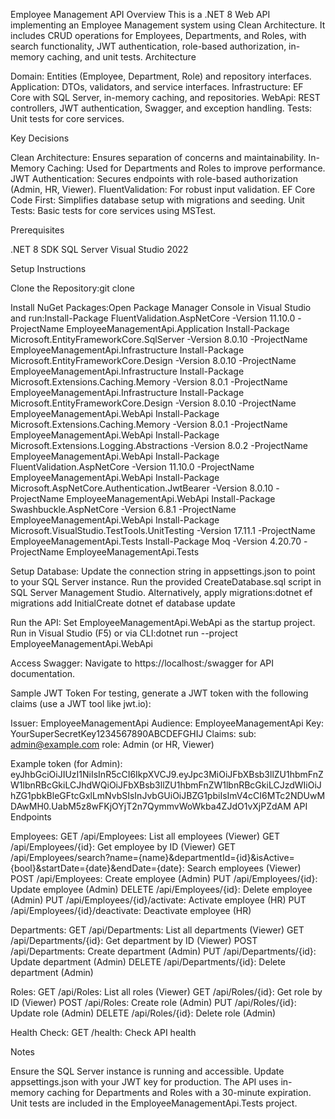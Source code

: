 Employee Management API
Overview
This is a .NET 8 Web API implementing an Employee Management system using Clean Architecture. It includes CRUD operations for Employees, Departments, and Roles, with search functionality, JWT authentication, role-based authorization, in-memory caching, and unit tests.
Architecture

Domain: Entities (Employee, Department, Role) and repository interfaces.
Application: DTOs, validators, and service interfaces.
Infrastructure: EF Core with SQL Server, in-memory caching, and repositories.
WebApi: REST controllers, JWT authentication, Swagger, and exception handling.
Tests: Unit tests for core services.

Key Decisions

Clean Architecture: Ensures separation of concerns and maintainability.
In-Memory Caching: Used for Departments and Roles to improve performance.
JWT Authentication: Secures endpoints with role-based authorization (Admin, HR, Viewer).
FluentValidation: For robust input validation.
EF Core Code First: Simplifies database setup with migrations and seeding.
Unit Tests: Basic tests for core services using MSTest.

Prerequisites

.NET 8 SDK
SQL Server
Visual Studio 2022

Setup Instructions

Clone the Repository:git clone <repository-url>


Install NuGet Packages:Open Package Manager Console in Visual Studio and run:Install-Package FluentValidation.AspNetCore -Version 11.10.0 -ProjectName EmployeeManagementApi.Application
Install-Package Microsoft.EntityFrameworkCore.SqlServer -Version 8.0.10 -ProjectName EmployeeManagementApi.Infrastructure
Install-Package Microsoft.EntityFrameworkCore.Design -Version 8.0.10 -ProjectName EmployeeManagementApi.Infrastructure
Install-Package Microsoft.Extensions.Caching.Memory -Version 8.0.1 -ProjectName EmployeeManagementApi.Infrastructure
Install-Package Microsoft.EntityFrameworkCore.Design -Version 8.0.10 -ProjectName EmployeeManagementApi.WebApi
Install-Package Microsoft.Extensions.Caching.Memory -Version 8.0.1 -ProjectName EmployeeManagementApi.WebApi
Install-Package Microsoft.Extensions.Logging.Abstractions -Version 8.0.2 -ProjectName EmployeeManagementApi.WebApi
Install-Package FluentValidation.AspNetCore -Version 11.10.0 -ProjectName EmployeeManagementApi.WebApi
Install-Package Microsoft.AspNetCore.Authentication.JwtBearer -Version 8.0.10 -ProjectName EmployeeManagementApi.WebApi
Install-Package Swashbuckle.AspNetCore -Version 6.8.1 -ProjectName EmployeeManagementApi.WebApi
Install-Package Microsoft.VisualStudio.TestTools.UnitTesting -Version 17.11.1 -ProjectName EmployeeManagementApi.Tests
Install-Package Moq -Version 4.20.70 -ProjectName EmployeeManagementApi.Tests


Setup Database:
Update the connection string in appsettings.json to point to your SQL Server instance.
Run the provided CreateDatabase.sql script in SQL Server Management Studio.
Alternatively, apply migrations:dotnet ef migrations add InitialCreate
dotnet ef database update




Run the API:
Set EmployeeManagementApi.WebApi as the startup project.
Run in Visual Studio (F5) or via CLI:dotnet run --project EmployeeManagementApi.WebApi




Access Swagger:
Navigate to https://localhost:<port>/swagger for API documentation.



Sample JWT Token
For testing, generate a JWT token with the following claims (use a JWT tool like jwt.io):

Issuer: EmployeeManagementApi
Audience: EmployeeManagementApi
Key: YourSuperSecretKey1234567890ABCDEFGHIJ
Claims:
sub: admin@example.com
role: Admin (or HR, Viewer)



Example token (for Admin):
eyJhbGciOiJIUzI1NiIsInR5cCI6IkpXVCJ9.eyJpc3MiOiJFbXBsb3llZU1hbmFnZW1lbnRBcGkiLCJhdWQiOiJFbXBsb3llZU1hbmFnZW1lbnRBcGkiLCJzdWIiOiJhZG1pbkBleGFtcGxlLmNvbSIsInJvbGUiOiJBZG1pbiIsImV4cCI6MTc2NDUwMDAwMH0.UabM5z8wFKjOYjT2n7QymmvWoWkba4ZJdO1vXjPZdAM
API Endpoints

Employees:
GET /api/Employees: List all employees (Viewer)
GET /api/Employees/{id}: Get employee by ID (Viewer)
GET /api/Employees/search?name={name}&departmentId={id}&isActive={bool}&startDate={date}&endDate={date}: Search employees (Viewer)
POST /api/Employees: Create employee (Admin)
PUT /api/Employees/{id}: Update employee (Admin)
DELETE /api/Employees/{id}: Delete employee (Admin)
PUT /api/Employees/{id}/activate: Activate employee (HR)
PUT /api/Employees/{id}/deactivate: Deactivate employee (HR)


Departments:
GET /api/Departments: List all departments (Viewer)
GET /api/Departments/{id}: Get department by ID (Viewer)
POST /api/Departments: Create department (Admin)
PUT /api/Departments/{id}: Update department (Admin)
DELETE /api/Departments/{id}: Delete department (Admin)


Roles:
GET /api/Roles: List all roles (Viewer)
GET /api/Roles/{id}: Get role by ID (Viewer)
POST /api/Roles: Create role (Admin)
PUT /api/Roles/{id}: Update role (Admin)
DELETE /api/Roles/{id}: Delete role (Admin)


Health Check:
GET /health: Check API health



Notes

Ensure the SQL Server instance is running and accessible.
Update appsettings.json with your JWT key for production.
The API uses in-memory caching for Departments and Roles with a 30-minute expiration.
Unit tests are included in the EmployeeManagementApi.Tests project.
